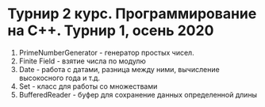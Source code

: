 # Турнир 2 курс. Программирование на C++. Турнир 1, осень 2020

1) PrimeNumberGenerator - генератор простых чисел.
2) Finite Field - взятие числа по модулю
3) Date - работа с датами, разница между ними, вычисление высокосного года и т.д.
4) Set - класс для работы со множествами
5) BufferedReader - буфер для сохранение данных определенной длины
